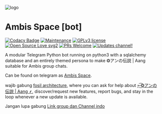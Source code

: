 ![logo](https://telegra.ph/file/7a8e9be42dd9563c23651.jpg)
# Ambis Space [bot]
[![Codacy Badge](https://api.codacy.com/project/badge/Grade/6141417ceaf84545bab6bd671503df51)](https://app.codacy.com/gh/AnimeKaizoku/SaitamaRobot?utm_source=github.com&utm_medium=referral&utm_content=AnimeKaizoku/SaitamaRobot&utm_campaign=Badge_Grade_Settings)  [![Maintenance](https://img.shields.io/badge/Maintained%3F-yes-green.svg)](https://GitHub.com/Naereen/StrapDown.js/graphs/commit-activity) [![GPLv3 license](https://img.shields.io/badge/License-GPLv3-blue.svg)](https://perso.crans.org/besson/LICENSE.html) [![Open Source Love svg2](https://badges.frapsoft.com/os/v2/open-source.svg?v=103)](https://github.com/ellerbrock/open-source-badges/) [![PRs Welcome](https://img.shields.io/badge/PRs-welcome-brightgreen.svg?style=flat-square)](https://makeapullrequest.com) [![Updates channel!](https://img.shields.io/badge/Join%20Channel-!-red)](https://t.me/Xpianimevideo)


A modular Telegram Python bot running on python3 with a sqlalchemy database and an entirely themed persona to make ❂アンの伝説 | Aang  suitable for Ambis group chats. 

Can be found on telegram as [Ambis Space](https://t.me/kampusambisbot).

wajib gabung [fosil architecture](https://t.me/kampus_ambis), where you can ask for help about [➳͜͡❂アンの伝説 | Aang ⸙](https://t.me/zha_hee), discover/request new features, report bugs, and stay in the loop whenever a new update is available. 

Jangan lupa gabung [Link group dan Channel indo](https://t.me/linkgroupindo) 
